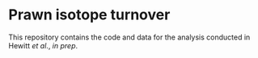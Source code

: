 # Prawn isotope turnover
 
This repository contains the code and data for the analysis conducted in Hewitt _et al_., _in prep_.
